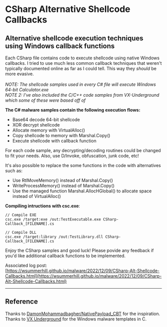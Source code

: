 # CSharp Alternative Shellcode Callbacks

## Alternative shellcode execution techniques using Windows callback functions

Each CSharp file contains code to execute shellcode using native Windows callbacks. I tried to use much less common callback techniques that weren't typically documented online as far as I could tell. This way they _should_ be more evasive.<br /><br />
_NOTE: The shellcode samples used in every C# file will execute Windows 64-bit Calculator.exe <br />
NOTE 2: I've also included the C/C++ code samples from VX-Underground which some of these were based off of_<br />

**The C# malware samples contain the following execution flows:**
- Base64 decode 64-bit shellcode
- XOR decrypt shellcode
- Allocate memory with VirtualAlloc()
- Copy shellcode to memory with Marshal.Copy()
- Execute shellcode with callback function

For each code sample, any decrypting/decoding routines could be changed to fit your needs. Also, use D/Invoke, obfuscation, junk code, etc!<br />

It's also possible to replace the some functions in the code with alternatives such as:
- Use RtlMoveMemory() instead of Marshal.Copy()
- WriteProcessMemory() instead of Marshal.Copy()
- Use the managed function Marshal.AllocHGlobal() to allocate space instead of VirtualAlloc()

**Compiling intructions with csc.exe**:
```
// Compile EXE
csc.exe /target:exe /out:TestExecutable.exe CSharp-Callback_[FILENAME].cs

// Compile DLL
csc.exe /target:library /out:TestLibrary.dll CSharp-Callback_[FILENAME].cs
```

Enjoy the CSharp samples and good luck! Please povide any feedback if you'd like additional callback functions to be implemented.

Associated log post: [https://wsummerhill.github.io/malware/2022/12/09/CSharp-Alt-Shellcode-Callbacks.html](https://wsummerhill.github.io/malware/2022/12/09/CSharp-Alt-Shellcode-Callbacks.html)

---------------------------

## Reference

Thanks to [DamonMohammadbagher/NativePayload_CBT](https://github.com/DamonMohammadbagher/NativePayload_CBT) for the inspiration.<br />
Thanks to [VX Underground](https://www.vx-underground.org) for the Windows malware templates in C.
